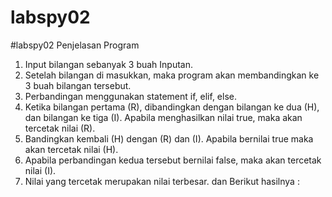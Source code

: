 # labspy02

#labspy02 Penjelasan Program

   1. Input bilangan sebanyak 3 buah Inputan.
   2. Setelah bilangan di masukkan, maka program akan membandingkan ke 3 buah bilangan tersebut.
   3. Perbandingan menggunakan statement if, elif, else.
   4. Ketika bilangan pertama (R), dibandingkan dengan bilangan ke dua (H), dan bilangan ke tiga (I). Apabila menghasilkan nilai true,           maka akan tercetak nilai (R).
   5. Bandingkan kembali (H) dengan (R) dan (I). Apabila bernilai true maka akan tercetak nilai (H).
   6. Apabila perbandingan kedua tersebut bernilai false, maka akan tercetak nilai (I).
   7. Nilai yang tercetak merupakan nilai terbesar. dan Berikut hasilnya :
